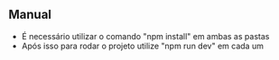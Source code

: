 ## Manual
- É necessário utilizar o comando "npm install" em ambas as pastas
- Após isso para rodar o projeto utilize "npm run dev" em cada um
